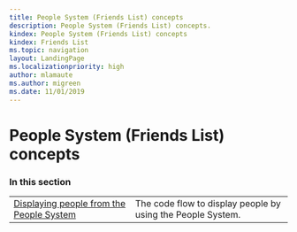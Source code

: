 ```yaml
---
title: People System (Friends List) concepts
description: People System (Friends List) concepts.
kindex: People System (Friends List) concepts
kindex: Friends List
ms.topic: navigation
layout: LandingPage
ms.localizationpriority: high
author: mlamaute
ms.author: migreen
ms.date: 11/01/2019
---
```


# People System (Friends List) concepts


### In this section

|     |     |
| --- | --- |
| [Displaying people from the People System](live-pplsys-displaying-people.md) | The code flow to display people by using the People System. |
